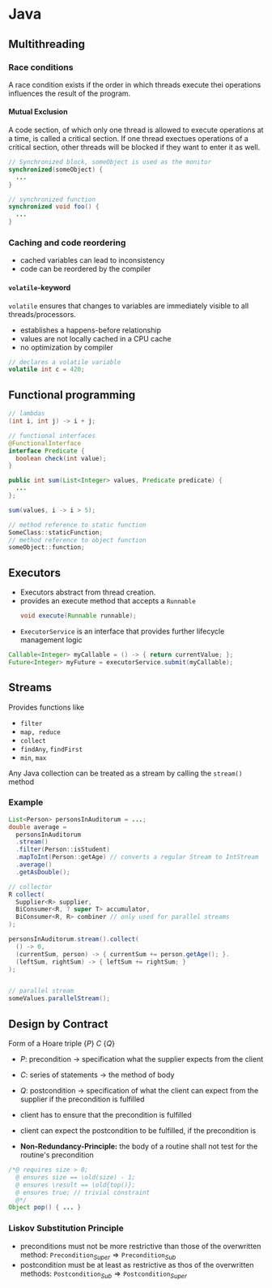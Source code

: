 # Java

## Multithreading
### Race conditions
A race condition exists if the order in which threads execute thei operations influences the result of the program.

#### Mutual Exclusion
A code section, of which only one thread is allowed to execute operations at a time, is called a critical section.
If one thread exectues operations of a critical section, other threads will be blocked if they want to enter it as well.

```java
// Synchronized block, someObject is used as the monitor
synchronized(someObject) {
  ...
}

// synchronized function
synchronized void foo() {
  ...
}
```

### Caching and code reordering

- cached variables can lead to inconsistency
- code can be reordered by the compiler

#### `volatile`-keyword

`volatile` ensures that changes to variables are immediately visible to all threads/processors.

- establishes a happens-before relationship
- values are not locally cached in a CPU cache
- no optimization by compiler

```java
// declares a volatile variable
volatile int c = 420;
```

## Functional programming

```java
// lambdas
(int i, int j) -> i + j;

// functional interfaces
@FunctionalInterface
interface Predicate {
  boolean check(int value);
}

public int sum(List<Integer> values, Predicate predicate) {
  ...
};

sum(values, i -> i > 5);

// method reference to static function
SomeClass::staticFunction;
// method reference to object function
someObject::function;
```

## Executors

- Executors abstract from thread creation.
- provides an execute method that accepts a `Runnable`
  ```java
  void execute(Runnable runnable);
  ```
- `ExecutorService` is an interface that provides further lifecycle management logic

```java
Callable<Integer> myCallable = () -> { return currentValue; };
Future<Integer> myFuture = executorService.submit(myCallable);
```

## Streams

Provides functions like

- `filter`
- `map, reduce`
- `collect`
- `findAny`, `findFirst`
- `min`, `max`

Any Java collection can be treated as a stream by calling the `stream()` method

### Example
```java
List<Person> personsInAuditorum = ...;
double average =
  personsInAuditorum
  .stream()
  .filter(Person::isStudent)
  .mapToInt(Person::getAge) // converts a regular Stream to IntStream
  .average()
  .getAsDouble();

// collector
R collect(
  Supplier<R> supplier,
  BiConsumer<R, ? super T> accumulator,
  BiConsumer<R, R> combiner // only used for parallel streams
);

personsInAuditorum.stream().collect(
  () -> 0,
  (currentSum, person) -> { currentSum += person.getAge(); }.
  (leftSum, rightSum) -> { leftSum += rightSum; }
);


// parallel stream
someValues.parallelStream();
```

## Design by Contract
Form of a Hoare triple $\{P\}\ C\ \{Q\}$

- $P$: precondition $\rightarrow$ specification what the supplier expects from the client
- $C$: series of statements $\rightarrow$ the method of body
- $Q$: postcondition $\rightarrow$ specification of what the client can expect from the supplier if the precondition is fulfilled


- client has to ensure that the precondition is fulfilled
- client can expect the postcondition to be fulfilled, if the precondition is
- **Non-Redundancy-Principle:** the body of a routine shall not test for the routine's precondition

```java
/*@ requires size > 0;
  @ ensures size == \old(size) - 1;
  @ ensures \result == \old{top()};
  @ ensures true; // trivial constraint
  @*/
Object pop() { ... }
```

### Liskov Substitution Principle
- preconditions must not be more restrictive than those of the overwritten method: $\texttt{Precondition}_{Super} \Rightarrow \texttt{Precondition}_{Sub}$
- postcondition must be at least as restrictive as thos of the overwritten methods: $\texttt{Postcondition}_{Sub} \Rightarrow \texttt{Postcondition}_{Super}$
